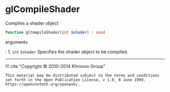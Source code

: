 # glCompileShader
Compiles a shader object

```php
function glCompileShader(int $shader) : void
```



arguments

:    1. `int` `$shader` Specifies the shader object to be compiled.



---
     

!!! cite "Copyright © 2010-2014 Khronos Group"

    This material may be distributed subject to the terms and conditions set forth in the Open Publication License, v 1.0, 8 June 1999. https://opencontent.org/openpub/.